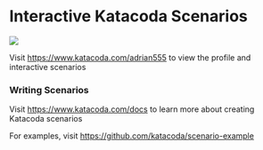 # Interactive Katacoda Scenarios

[![](http://shields.katacoda.com/katacoda/adrian555/count.svg)](https://www.katacoda.com/adrian555 "Get your profile on Katacoda.com")

Visit https://www.katacoda.com/adrian555 to view the profile and interactive scenarios

### Writing Scenarios
Visit https://www.katacoda.com/docs to learn more about creating Katacoda scenarios

For examples, visit https://github.com/katacoda/scenario-example
